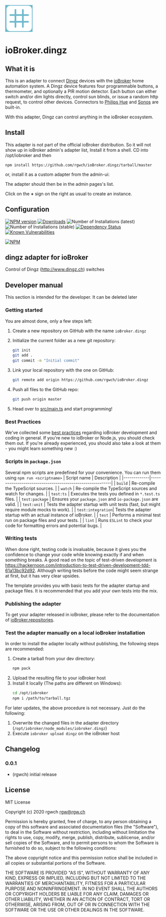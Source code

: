 ![Logo](admin/dingz.png)
# ioBroker.dingz

## What it is

This is an adapter to connect [Dingz](http://dingz.ch) devices with the [ioBroker](http://iobroker.net) home automation system. A Dingz device features four programmable buttons, a thermometer, and optionally a PIR motion detector. Each button can either switch and/or dim lights directly, control sun blinds, or issue a random http request, to control other devices. Connectors to [Philips Hue](https://www2.meethue.com/de-ch) and [Sonos](https://www.sonos.com/de-ch) are built-in.

With this adapter, Dingz can control anything in the ioBroker ecosystem.

## Install

This adapter is not part of the official ioBroker distribution. So it will not show up in ioBroker admin's adapter list,
Install it from a shell. CD into /opt/iobroker and then

    npm install https://github.com/rgwch/ioBroker.dingz/tarball/master

or, install it as a custom adapter from the admin-ui:

The adapter should then be in the admin pages's list.

Click on the **+** sign on the right as usual to create an instance. 

## Configuration


[![NPM version](http://img.shields.io/npm/v/iobroker.dingz.svg)](https://www.npmjs.com/package/iobroker.dingz)
[![Downloads](https://img.shields.io/npm/dm/iobroker.dingz.svg)](https://www.npmjs.com/package/iobroker.dingz)
![Number of Installations (latest)](http://iobroker.live/badges/dingz-installed.svg)
![Number of Installations (stable)](http://iobroker.live/badges/dingz-stable.svg)
[![Dependency Status](https://img.shields.io/david/rgwch/iobroker.dingz.svg)](https://david-dm.org/rgwch/iobroker.dingz)
[![Known Vulnerabilities](https://snyk.io/test/github/rgwch/ioBroker.dingz/badge.svg)](https://snyk.io/test/github/rgwch/ioBroker.dingz)

[![NPM](https://nodei.co/npm/iobroker.dingz.png?downloads=true)](https://nodei.co/npm/iobroker.dingz/)

## dingz adapter for ioBroker

Control of Dingz (http://www.dingz.ch) switches

## Developer manual
This section is intended for the developer. It can be deleted later

### Getting started

You are almost done, only a few steps left:
1. Create a new repository on GitHub with the name `ioBroker.dingz`
1. Initialize the current folder as a new git repository:  
    ```bash
    git init
    git add .
    git commit -m "Initial commit"
    ```
1. Link your local repository with the one on GitHub:  
    ```bash
    git remote add origin https://github.com/rgwch/ioBroker.dingz
    ```

1. Push all files to the GitHub repo:  
    ```bash
    git push origin master
    ```
1. Head over to [src/main.ts](src/main.ts) and start programming!

### Best Practices
We've collected some [best practices](https://github.com/ioBroker/ioBroker.repositories#development-and-coding-best-practices) regarding ioBroker development and coding in general. If you're new to ioBroker or Node.js, you should
check them out. If you're already experienced, you should also take a look at them - you might learn something new :)

### Scripts in `package.json`
Several npm scripts are predefined for your convenience. You can run them using `npm run <scriptname>`
| Script name | Description                                              |
|-------------|----------------------------------------------------------|
| `build`    | Re-compile the TypeScript sources.                       |
| `watch`     | Re-compile the TypeScript sources and watch for changes. |
| `test:ts`   | Executes the tests you defined in `*.test.ts` files.     |
| `test:package`    | Ensures your `package.json` and `io-package.json` are valid. |
| `test:unit`       | Tests the adapter startup with unit tests (fast, but might require module mocks to work). |
| `test:integration`| Tests the adapter startup with an actual instance of ioBroker. |
| `test` | Performs a minimal test run on package files and your tests. |
| `lint` | Runs `ESLint` to check your code for formatting errors and potential bugs. |

### Writing tests
When done right, testing code is invaluable, because it gives you the 
confidence to change your code while knowing exactly if and when 
something breaks. A good read on the topic of test-driven development 
is https://hackernoon.com/introduction-to-test-driven-development-tdd-61a13bc92d92. 
Although writing tests before the code might seem strange at first, but it has very 
clear upsides.

The template provides you with basic tests for the adapter startup and package files.
It is recommended that you add your own tests into the mix.

### Publishing the adapter
To get your adapter released in ioBroker, please refer to the documentation 
of [ioBroker.repositories](https://github.com/ioBroker/ioBroker.repositories#requirements-for-adapter-to-get-added-to-the-latest-repository).

### Test the adapter manually on a local ioBroker installation
In order to install the adapter locally without publishing, the following steps are recommended:
1. Create a tarball from your dev directory:  
    ```bash
    npm pack
    ```
1. Upload the resulting file to your ioBroker host
1. Install it locally (The paths are different on Windows):
    ```bash
    cd /opt/iobroker
    npm i /path/to/tarball.tgz
    ```

For later updates, the above procedure is not necessary. Just do the following:
1. Overwrite the changed files in the adapter directory (`/opt/iobroker/node_modules/iobroker.dingz`)
1. Execute `iobroker upload dingz` on the ioBroker host

## Changelog

### 0.0.1
* (rgwch) initial release

## License
MIT License

Copyright (c) 2020 rgwch <rgw@rgw.ch>

Permission is hereby granted, free of charge, to any person obtaining a copy
of this software and associated documentation files (the "Software"), to deal
in the Software without restriction, including without limitation the rights
to use, copy, modify, merge, publish, distribute, sublicense, and/or sell
copies of the Software, and to permit persons to whom the Software is
furnished to do so, subject to the following conditions:

The above copyright notice and this permission notice shall be included in all
copies or substantial portions of the Software.

THE SOFTWARE IS PROVIDED "AS IS", WITHOUT WARRANTY OF ANY KIND, EXPRESS OR
IMPLIED, INCLUDING BUT NOT LIMITED TO THE WARRANTIES OF MERCHANTABILITY,
FITNESS FOR A PARTICULAR PURPOSE AND NONINFRINGEMENT. IN NO EVENT SHALL THE
AUTHORS OR COPYRIGHT HOLDERS BE LIABLE FOR ANY CLAIM, DAMAGES OR OTHER
LIABILITY, WHETHER IN AN ACTION OF CONTRACT, TORT OR OTHERWISE, ARISING FROM,
OUT OF OR IN CONNECTION WITH THE SOFTWARE OR THE USE OR OTHER DEALINGS IN THE
SOFTWARE.